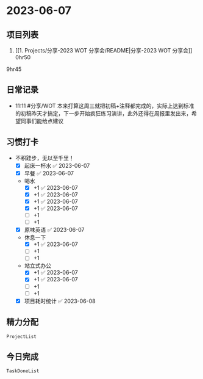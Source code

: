# 2023-06-07

## 项目列表
1. [[1. Projects/分享-2023 WOT 分享会/README|分享-2023 WOT 分享会]] 0hr50

9hr45

## 日常记录
- 11:11 #分享/WOT 本来打算这周三就把初稿+注释都完成的，实际上达到标准的初稿昨天才搞定，下一步开始疯狂练习演讲，此外还得在周报里发出来，希望同事们能给点建议

## 习惯打卡
- 不积跬步，无以至千里！
	- [x] 起床一杯水 ✅ 2023-06-07
	- [x] 早餐 ✅ 2023-06-07
	-  喝水
		- [x] +1 ✅ 2023-06-07
		- [x] +1 ✅ 2023-06-07
		- [x] +1 ✅ 2023-06-07
		- [x] +1 ✅ 2023-06-07
		- [ ] +1
		- [ ] +1
	- [x] 原味英语 ✅ 2023-06-07
	- 休息一下
		- [x] +1 ✅ 2023-06-07
		- [ ] +1
		- [ ] +1
	- 站立式办公
		- [x] +1 ✅ 2023-06-07
		- [x] +1 ✅ 2023-06-07
		- [ ] +1
		- [ ] +1
	- [x] 项目耗时统计 ✅ 2023-06-08
		
## 精力分配
```periodic-para
ProjectList
```

## 今日完成
```periodic-para
TaskDoneList
```
